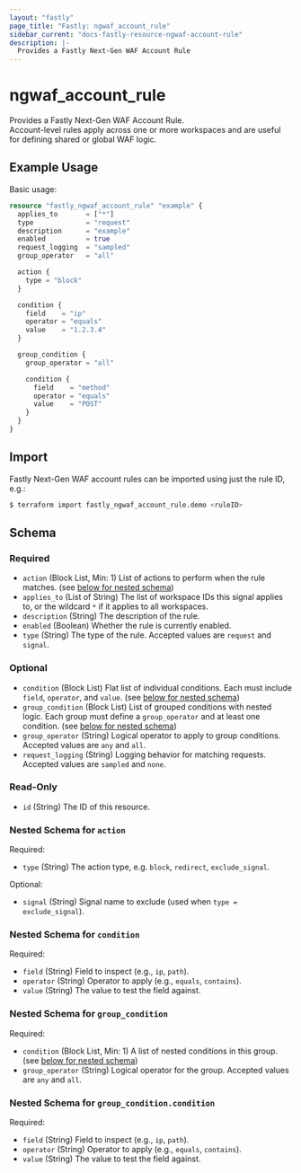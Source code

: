 ```yaml
---
layout: "fastly"
page_title: "Fastly: ngwaf_account_rule"
sidebar_current: "docs-fastly-resource-ngwaf-account-rule"
description: |-
  Provides a Fastly Next-Gen WAF Account Rule
---
```


# ngwaf_account_rule

Provides a Fastly Next-Gen WAF Account Rule.  
Account-level rules apply across one or more workspaces and are useful for defining shared or global WAF logic.

## Example Usage

Basic usage:

```terraform
resource "fastly_ngwaf_account_rule" "example" {
  applies_to       = ["*"]
  type             = "request"
  description      = "example"
  enabled          = true
  request_logging  = "sampled"
  group_operator   = "all"

  action {
    type = "block"
  }

  condition {
    field    = "ip"
    operator = "equals"
    value    = "1.2.3.4"
  }

  group_condition {
    group_operator = "all"

    condition {
      field    = "method"
      operator = "equals"
      value    = "POST"
    }
  }
}
```

## Import

Fastly Next-Gen WAF account rules can be imported using just the rule ID, e.g.:

```sh
$ terraform import fastly_ngwaf_account_rule.demo <ruleID>
```

<!-- schema generated by tfplugindocs -->
## Schema

### Required

- `action` (Block List, Min: 1) List of actions to perform when the rule matches. (see [below for nested schema](#nestedblock--action))
- `applies_to` (List of String) The list of workspace IDs this signal applies to, or the wildcard `*` if it applies to all workspaces.
- `description` (String) The description of the rule.
- `enabled` (Boolean) Whether the rule is currently enabled.
- `type` (String) The type of the rule. Accepted values are `request` and `signal`.

### Optional

- `condition` (Block List) Flat list of individual conditions. Each must include `field`, `operator`, and `value`. (see [below for nested schema](#nestedblock--condition))
- `group_condition` (Block List) List of grouped conditions with nested logic. Each group must define a `group_operator` and at least one condition. (see [below for nested schema](#nestedblock--group_condition))
- `group_operator` (String) Logical operator to apply to group conditions. Accepted values are `any` and `all`.
- `request_logging` (String) Logging behavior for matching requests. Accepted values are `sampled` and `none`.

### Read-Only

- `id` (String) The ID of this resource.

<a id="nestedblock--action"></a>
### Nested Schema for `action`

Required:

- `type` (String) The action type, e.g. `block`, `redirect`, `exclude_signal`.

Optional:

- `signal` (String) Signal name to exclude (used when `type = exclude_signal`).


<a id="nestedblock--condition"></a>
### Nested Schema for `condition`

Required:

- `field` (String) Field to inspect (e.g., `ip`, `path`).
- `operator` (String) Operator to apply (e.g., `equals`, `contains`).
- `value` (String) The value to test the field against.


<a id="nestedblock--group_condition"></a>
### Nested Schema for `group_condition`

Required:

- `condition` (Block List, Min: 1) A list of nested conditions in this group. (see [below for nested schema](#nestedblock--group_condition--condition))
- `group_operator` (String) Logical operator for the group. Accepted values are `any` and `all`.

<a id="nestedblock--group_condition--condition"></a>
### Nested Schema for `group_condition.condition`

Required:

- `field` (String) Field to inspect (e.g., `ip`, `path`).
- `operator` (String) Operator to apply (e.g., `equals`, `contains`).
- `value` (String) The value to test the field against.

